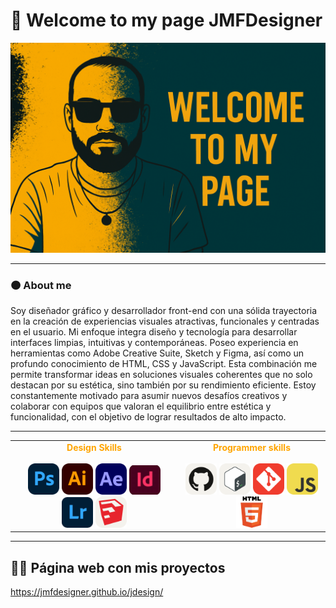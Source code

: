 # 👋 Welcome to my page JMFDesigner

![Banner](Gifs/Gif.png)

---

### 🟠 About me

Soy diseñador gráfico y desarrollador front-end con una sólida trayectoria en la creación de experiencias visuales atractivas, funcionales y centradas en el usuario. Mi enfoque integra diseño y tecnología para desarrollar interfaces limpias, intuitivas y contemporáneas. Poseo experiencia en herramientas como Adobe Creative Suite, Sketch y Figma, así como un profundo conocimiento de HTML, CSS y JavaScript. Esta combinación me permite transformar ideas en soluciones visuales coherentes que no solo destacan por su estética, sino también por su rendimiento eficiente. Estoy constantemente motivado para asumir nuevos desafíos creativos y colaborar con equipos que valoran el equilibrio entre estética y funcionalidad, con el objetivo de lograr resultados de alto impacto.

---

<table>
  <tr>
    <td align="center">
      <strong><span style="color:orange">Design Skills</span></strong><br><br>
      <img src="Iconos/Photoshop.svg" width="50px">
      <img src="Iconos/Illustrator.svg" width="50px">
      <img src="Iconos/AfterEffects.svg" width="50px">
      <img src="Iconos/AdobeIndesing.png" width="50px">
      <img src="Iconos/AdobeLigthroom.png" width="50px">
      <img src="Iconos/Sketchup-Light.svg" width="50px">
    </td>
    <td align="center">
      <strong><span style="color:orange">Programmer skills</span></strong><br><br>
      <img src="Iconos/Github-Light.svg" width="50px">
      <img src="Iconos/Bash-Light.svg" width="50px">
      <img src="Iconos/Git.svg" width="50px">
      <img src="Iconos/JavaScript.svg" width="50px">
      <img src="Iconos/HTML5.png" width="50px">
    </td>
  </tr>
</table>

---

## 👨‍💻 Página web con mis proyectos
https://jmfdesigner.github.io/jdesign/


<!--
**JMFDesigner/JMFDesigner** is a ✨ _special_ ✨ repository because its `README.md` (this file) appears on your GitHub profile.

Here are some ideas to get you started:

- 🔭 I’m currently working on ...
- 🌱 I’m currently learning ...
- 👯 I’m looking to collaborate on ...
- 🤔 I’m looking for help with ...
- 💬 Ask me about ...
- 📫 How to reach me: ...
- 😄 Pronouns: ...
- ⚡ Fun fact: ...
-->
